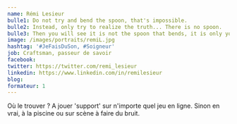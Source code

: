 ```yaml
---
name: Rémi Lesieur
bulle1: Do not try and bend the spoon, that's impossible. 
bulle2: Instead, only try to realize the truth... There is no spoon.
bulle3: Then you will see it is not the spoon that bends, it is only yourself.
image: /images/portraits/remiL.jpg
hashtag: '#JeFaisDuSon, #Soigneur'
job: Craftsman, passeur de savoir
facebook: 
twitter: https://twitter.com/remi_lesieur
linkedin: https://www.linkedin.com/in/remilesieur
blog: 
formateur: 1
---
```



Où le trouver ? A jouer 'support' sur n'importe quel jeu en ligne. Sinon en vrai, à la piscine ou sur scène à faire du bruit.
